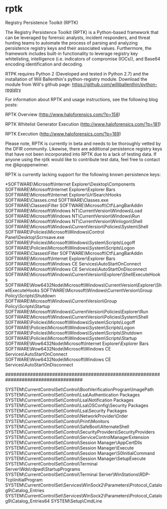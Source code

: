 # rptk
Registry Persistence Toolkit (RPTK)

The Registry Persistence Toolkit (RPTK) is a Python-based framework that can be leveraged by forensic analysts, incident responders, and threat hunting teams to automate the process of parsing and analyzing persistence registry keys and their associated values.  Furthermore, the framework includes built-in functionality to leverage registry key whitelisting, intelligence (i.e. indicators of compromise (IOCs)), and Base64 encoding identification and decoding.

RTPK requires Python 2 (Developed and tested in Python 2.7) and the installation of Will Ballenthin's python-registry module.  Download the module from Will's github page: https://github.com/williballenthin/python-registry

For information about RPTK and usage instructions, see the following blog posts:

RPTK Overview (http://www.haloforensics.com/?p=158)

RPTK Whitelist Generator Execution (http://www.haloforensics.com/?p=181)

RPTK Execution (http://www.haloforensics.com/?p=189)

Please note, RPTK is currently in beta and needs to be thoroughly vetted by the DFIR community.  Likewise, there are additional persistence registry keys that have not been incorporated into RPTK due to a lack of testing data.  If anyone using the rptk would like to contribute test data, feel free to contact me @kpoppenwimer.

RPTK is currently lacking support for the following known persistence keys:

*SOFTWARE\Microsoft\Internet Explorer\Desktop\Components
SOFTWARE\Microsoft\Internet Explorer\Explorer Bars
SOFTWARE\Microsoft\Internet Explorer\UrlSearchHooks
SOFTWARE\Classes\.cmd
SOFTWARE\Classes\.exe
SOFTWARE\Classes\Filter
SOFTWARE\Microsoft\Ctf\LangBarAddin
SOFTWARE\Microsoft\Windows NT\CurrentVersion\Windows\Load
SOFTWARE\Microsoft\Windows NT\CurrentVersion\Windows\Run
SOFTWARE\Microsoft\Windows NT\CurrentVersion\Winlogon\Shell
SOFTWARE\Microsoft\Windows\CurrentVersion\Policies\System\Shell
SOFTWARE\Policies\Microsoft\Windows\Control Panel\Desktop\Scrnsave.exe
SOFTWARE\Policies\Microsoft\Windows\System\Scripts\Logoff
SOFTWARE\Policies\Microsoft\Windows\System\Scripts\Logon
SOFTWARE\Classes\Filter
SOFTWARE\Microsoft\Ctf\LangBarAddin
SOFTWARE\Microsoft\Internet Explorer\Explorer Bars
SOFTWARE\Microsoft\Windows CE Services\AutoStartOnConnect
SOFTWARE\Microsoft\Windows CE Services\AutoStartOnDisconnect
SOFTWARE\Microsoft\Windows\CurrentVersion\Explorer\ShellExecuteHooks
SOFTWARE\Wow6432Node\Microsoft\Windows\CurrentVersion\Explorer\ShellExecuteHooks
SOFTWARE\Microsoft\Windows\CurrentVersion\Group Policy\Scripts\Shutdown
SOFTWARE\Microsoft\Windows\CurrentVersion\Group Policy\Scripts\Startup
SOFTWARE\Microsoft\Windows\CurrentVersion\Policies\Explorer\Run
SOFTWARE\Microsoft\Windows\CurrentVersion\Policies\System\Shell
SOFTWARE\Policies\Microsoft\Windows\System\Scripts\Logoff
SOFTWARE\Policies\Microsoft\Windows\System\Scripts\Logon
SOFTWARE\Policies\Microsoft\Windows\System\Scripts\Shutdown
SOFTWARE\Policies\Microsoft\Windows\System\Scripts\Startup
SOFTWARE\Wow6432Node\Microsoft\Internet Explorer\Explorer Bars
SOFTWARE\Wow6432Node\Microsoft\Windows CE Services\AutoStartOnConnect
SOFTWARE\Wow6432Node\Microsoft\Windows CE Services\AutoStartOnDisconnect

####################################################################################

SYSTEM\CurrentControlSet\Control\BootVerificationProgram\ImagePath
SYSTEM\CurrentControlSet\Control\Lsa\Authentication Packages
SYSTEM\CurrentControlSet\Control\Lsa\Notification Packages
SYSTEM\CurrentControlSet\Control\Lsa\OSConfig\Security Packages
SYSTEM\CurrentControlSet\Control\Lsa\Security Packages
SYSTEM\CurrentControlSet\Control\NetworkProvider\Order
SYSTEM\CurrentControlSet\Control\Print\Monitors
SYSTEM\CurrentControlSet\Control\SafeBoot\AlternateShell
SYSTEM\CurrentControlSet\Control\SecurityProviders\SecurityProviders
SYSTEM\CurrentControlSet\Control\ServiceControlManagerExtension
SYSTEM\CurrentControlSet\Control\Session Manager\AppCertDlls
SYSTEM\CurrentControlSet\Control\Session Manager\Execute
SYSTEM\CurrentControlSet\Control\Session Manager\S0InitialCommand
SYSTEM\CurrentControlSet\Control\Session Manager\SetupExecute
SYSTEM\CurrentControlSet\Control\Terminal Server\Wds\rdpwd\StartupPrograms
SYSTEM\CurrentControlSet\Control\Terminal Server\WinStations\RDP-Tcp\InitialProgram
SYSTEM\CurrentControlSet\Services\WinSock2\Parameters\Protocol_Catalog9\Catalog_Entries
SYSTEM\CurrentControlSet\Services\WinSock2\Parameters\Protocol_Catalog9\Catalog_Entries64
SYSTEM\Setup\CmdLine
